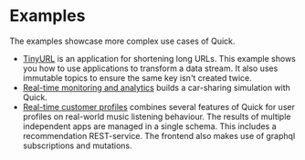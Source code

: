 # Examples

The examples showcase more complex use cases of Quick.

- [TinyURL](TinyURL.md) is an application for shortening long URLs.
  This example shows you how to use applications to transform a data stream.
  It also uses immutable topics to ensure the same key isn't created twice.
- [Real-time monitoring and analytics](real-time-monitoring.md) builds a car-sharing simulation with Quick.
- [Real-time customer profiles](real-time-customer-profiles.md) combines several features of Quick
  for user profiles on real-world music listening behaviour.
  The results of multiple independent apps are managed in a single schema.
  This includes a recommendation REST-service.
  The frontend also makes use of graphql subscriptions and mutations.

  
